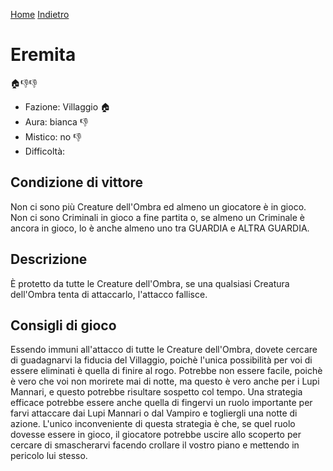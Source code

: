 [Home](/wherewolf-rules)
[Indietro](..)

# Eremita

<span class='emoji'>🏠👎👎</span>

- Fazione: Villaggio <span class='emoji'>🏠</span>
- Aura: bianca <span class='emoji'>👎</span>
- Mistico: no <span class='emoji'>👎</span>
- Difficoltà: 

## Condizione di vittore

Non ci sono più Creature dell'Ombra ed almeno un giocatore è in gioco. Non ci sono Criminali in gioco a fine partita o, se almeno un Criminale è ancora in gioco, lo è anche almeno uno tra GUARDIA e ALTRA GUARDIA.

## Descrizione

È protetto da tutte le Creature dell'Ombra, se una qualsiasi Creatura dell'Ombra tenta di attaccarlo, l'attacco fallisce.

## Consigli di gioco

Essendo immuni all'attacco di tutte le Creature dell'Ombra, dovete cercare di guadagnarvi la fiducia del Villaggio, poichè l'unica possibilità per voi di essere eliminati è quella di finire al rogo. Potrebbe non essere facile, poichè è vero che voi non morirete mai di notte, ma questo è vero anche per i Lupi Mannari, e questo potrebbe risultare sospetto col tempo. Una strategia efficace potrebbe essere anche quella di fingervi un ruolo importante per farvi attaccare dai Lupi Mannari o dal Vampiro e togliergli una notte di azione. L'unico inconveniente di questa strategia è che, se quel ruolo dovesse essere in gioco, il giocatore potrebbe uscire allo scoperto per cercare di smascherarvi facendo crollare il vostro piano e mettendo in pericolo lui stesso.
